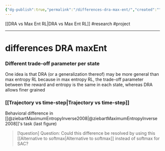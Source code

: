 ```yaml
---
{"dg-publish":true,"permalink":"/differences-dra-max-ent/","created":"","updated":""}
---
```


[[DRA vs Max Ent RL\|DRA vs Max Ent RL]]
#research #project

---

# differences DRA maxEnt

### Different trade-off parameter per state

One idea is that DRA (or a generalization thereof) may be more general than max entropy RL because in max entropy RL, the trade-off parameter between the reward and entropy is the same in each state, whereas DRA allows finer grained

### [[Trajectory vs time-step\|Trajectory vs time-step]]

Behavioral difference in [[@ziebartMaximumEntropyInverse2008\|@ziebartMaximumEntropyInverse2008]]'s task (last figure)


> [!question] Question:
> Could this difference be resolved by using this [[Alternative to softmax\|Alternative to softmax]] instead of softmax for SAC?

